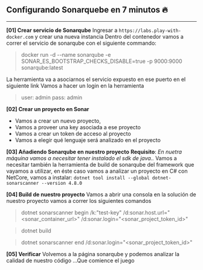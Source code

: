 ## Configurando Sonarquebe en 7 minutos 🔥 
- - -
**[01]  Crear servicio de Sonarqube**
Ingresar a `https://labs.play-with-docker.com` y crear una nueva instancia
Dentro del contenedor vamos a correr el servicio de sonarqube con el siguiente commando:
> docker run -d --name sonarqube -e SONAR_ES_BOOTSTRAP_CHECKS_DISABLE=true -p 9000:9000 sonarqube:latest

La herramienta va a asociarnos el servicio expuesto en ese puerto en el siguiente link
Vamos a hacer un login en la herramienta
> user: admin
pass: admin

**[02]  Crear un proyecto en Sonar**
- Vamos a crear un nuevo proyecto, 
- Vamos a proveer una key asociada a ese proyecto
- Vamos a crear un token de acceso al proyecto 
- Vamos a elegir qué lenguaje será analizado en el proyecto

**[03] Añadiendo Sonarqube en nuestro proyecto**
**Requisito**: *En nuetra máquina vamos a necesitar tener instalado el sdk de java..*
Vamos a necesitar también la herramienta de build de sonarqube del framework que vayamos a utilizar, en éste caso vamos a analizar un proyecto en C# con NetCore, vamos a instalar: `dotnet tool install --global dotnet-sonarscanner --version 4.8.0`

**[04] Build de nuestro proyecto**
Vamos a abrir una consola en la solución de nuestro proyecto vamos a correr los siguientes comandos

> dotnet sonarscanner begin /k:"test-key" /d:sonar.host.url="<sonar_container_url>" /d:sonar.login="<sonar_project_token_id>"

> dotnet build

> dotnet sonarscanner end /d:sonar.login="<sonar_project_token_id>"

**[05] Verificar**
Volvemos a la página sonarqube y podemos analizar la calidad de nuestro código
    ...Que comience el juego
